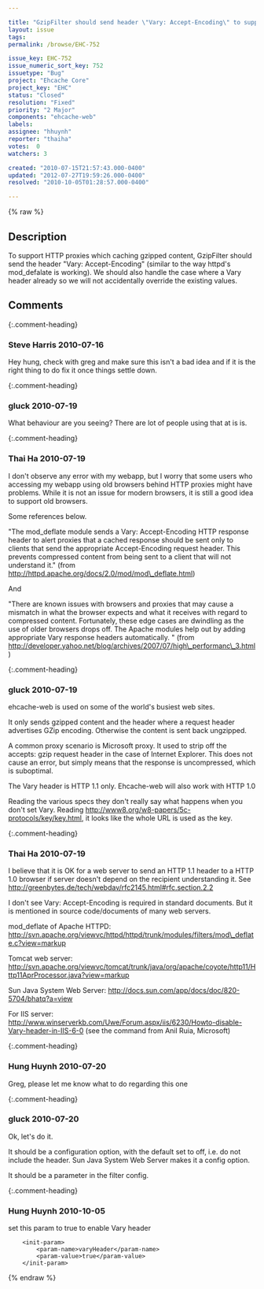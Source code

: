 ```yaml
---

title: "GzipFilter should send header \"Vary: Accept-Encoding\" to support HTTP proxies"
layout: issue
tags: 
permalink: /browse/EHC-752

issue_key: EHC-752
issue_numeric_sort_key: 752
issuetype: "Bug"
project: "Ehcache Core"
project_key: "EHC"
status: "Closed"
resolution: "Fixed"
priority: "2 Major"
components: "ehcache-web"
labels: 
assignee: "hhuynh"
reporter: "thaiha"
votes:  0
watchers: 3

created: "2010-07-15T21:57:43.000-0400"
updated: "2012-07-27T19:59:26.000-0400"
resolved: "2010-10-05T01:28:57.000-0400"

---
```




{% raw %}



## Description

<div markdown="1" class="description">

To support HTTP proxies which caching gzipped content, GzipFilter should send the header "Vary: Accept-Encoding" (similar to the way httpd's mod\_defalate is working). We should also handle the case where a Vary header already so we will not accidentally override the existing values.

</div>

## Comments


{:.comment-heading}
### **Steve Harris** <span class="date">2010-07-16</span>

<div markdown="1" class="comment">

Hey hung, check with greg and make sure this isn't a bad idea and if it is the right thing to do fix it once things settle down.

</div>


{:.comment-heading}
### **gluck** <span class="date">2010-07-19</span>

<div markdown="1" class="comment">

What behaviour are you seeing? There are lot of people using that at is is. 

</div>


{:.comment-heading}
### **Thai Ha** <span class="date">2010-07-19</span>

<div markdown="1" class="comment">

I don't observe any error with my webapp, but I worry that some users who accessing my webapp using old browsers behind HTTP proxies might have problems. While it is not an issue for modern browsers, it is still a good idea to support old browsers.

Some references below.

"The mod\_deflate  module sends a Vary: Accept-Encoding HTTP response header to alert proxies that a cached response should be sent only to clients that send the appropriate Accept-Encoding request header. This prevents compressed content from being sent to a client that will not understand it."
(from http://httpd.apache.org/docs/2.0/mod/mod\_deflate.html)

And

"There are known issues with browsers and proxies that may cause a mismatch in what the browser expects and what it receives with regard to compressed content. Fortunately, these edge cases are dwindling as the use of older browsers drops off. The Apache modules help out by adding appropriate Vary response headers automatically. "
(from http://developer.yahoo.net/blog/archives/2007/07/high\_performanc\_3.html)


</div>


{:.comment-heading}
### **gluck** <span class="date">2010-07-19</span>

<div markdown="1" class="comment">

ehcache-web is used on some of the world's busiest web sites. 

It only sends gzipped content and the header where a request header advertises GZip encoding. Otherwise the content is sent back ungzipped.

A common proxy scenario is Microsoft proxy. It used to strip off the accepts: gzip request header in the case of Internet Explorer. This does not cause an error, but simply means that the response is uncompressed, which is suboptimal.

The Vary header is HTTP 1.1 only. Ehcache-web will also work with HTTP 1.0

Reading the various specs they don't really say what happens when you don't set Vary. Reading http://www8.org/w8-papers/5c-protocols/key/key.html, it looks like the whole URL is used as the key. 

</div>


{:.comment-heading}
### **Thai Ha** <span class="date">2010-07-19</span>

<div markdown="1" class="comment">

I believe that it is OK for a web server to send an HTTP 1.1 header to a HTTP 1.0 browser if server doesn't depend on the recipient understanding it. See http://greenbytes.de/tech/webdav/rfc2145.html#rfc.section.2.2

I don't see Vary: Accept-Encoding is required in standard documents. But it is mentioned in source code/documents of many web servers.

mod\_deflate of Apache HTTPD:
http://svn.apache.org/viewvc/httpd/httpd/trunk/modules/filters/mod\_deflate.c?view=markup

Tomcat web server:
http://svn.apache.org/viewvc/tomcat/trunk/java/org/apache/coyote/http11/Http11AprProcessor.java?view=markup

Sun Java System Web Server:
http://docs.sun.com/app/docs/doc/820-5704/bhatq?a=view

For IIS server:
http://www.winserverkb.com/Uwe/Forum.aspx/iis/6230/Howto-disable-Vary-header-in-IIS-6-0 
(see the command from Anil Ruia, Microsoft)

</div>


{:.comment-heading}
### **Hung Huynh** <span class="date">2010-07-20</span>

<div markdown="1" class="comment">

Greg, please let me know what to do regarding this one

</div>


{:.comment-heading}
### **gluck** <span class="date">2010-07-20</span>

<div markdown="1" class="comment">

Ok, let's do it. 

It should be a configuration option, with the default set to off, i.e. do not include the header. Sun Java System Web Server makes it a config option.

It should be a parameter in the filter config.



</div>


{:.comment-heading}
### **Hung Huynh** <span class="date">2010-10-05</span>

<div markdown="1" class="comment">

set this param to true to enable Vary header

        <init-param>
            <param-name>varyHeader</param-name>
            <param-value>true</param-value>
        </init-param>

</div>



{% endraw %}
